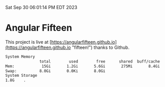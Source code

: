Sat Sep 30 06:01:14 PM EDT 2023

# Angular Fifteen


This project is live at [https://angularfifteen.github.io](https://angularfifteen.github.io "fifteen!") thanks to Github.

```bash
System Memory
               total        used        free      shared  buff/cache   available
Mem:            15Gi       1.2Gi       5.6Gi       275Mi       8.4Gi        13Gi
Swap:          8.0Gi       0.0Ki       8.0Gi
System Storage
1.8G	.
```
```bash
